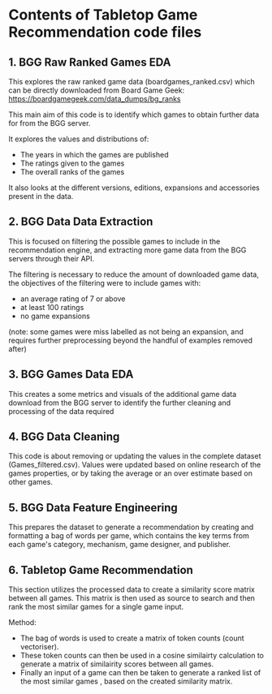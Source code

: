 # Contents of Tabletop Game Recommendation code files

## 1. BGG Raw Ranked Games EDA
This explores the raw ranked game data (boardgames_ranked.csv) which can be directly downloaded from Board Game Geek:
https://boardgamegeek.com/data_dumps/bg_ranks

This main aim of this code is to identify which games to obtain further data for from the BGG server.

It explores the values and distributions of:
- The years in which the games are published
- The ratings given to the games
- The overall ranks of the games

It also looks at the different versions, editions, expansions and accessories present in the data.

## 2. BGG Data Data Extraction
This is focused on filtering the possible games to include in the recommendation engine, and extracting more game data from the BGG servers through their API. 

The filtering is necessary to reduce the amount of downloaded game data, the objectives of the filtering were to include games with:
- an average rating of 7 or above
- at least 100 ratings
- no game expansions

(note: some games were miss labelled as not being an expansion, and requires further preprocessing beyond the handful of examples removed after)

## 3. BGG Games Data EDA
This creates a some metrics and visuals of the additional game data download from the BGG server to identify the further cleaning and processing of the data required

## 4. BGG Data Cleaning
This code is about removing or updating the values in the complete dataset (Games_filtered.csv). 
Values were updated based on online research of the games properties, or by taking the average or an over estimate based on other games.

## 5. BGG Data Feature Engineering
This prepares the dataset to generate a recommendation by creating and formatting a bag of words per game, which contains the key terms from each game's category, mechanism, game designer, and publisher.

## 6. Tabletop Game Recommendation
This section utilizes the processed data to create a similarity score matrix between all games. This matrix is then used as source to search and then rank the most similar games for a single game input.

Method:
- The bag of words is used to create a matrix of token counts (count vectoriser).
- These token counts can then be used in a cosine similairty calculation to generate a matrix of similairity scores between all games.
- Finally an input of a game can then be taken to generate a ranked list of the most similar games , based on the created similarity matrix.
